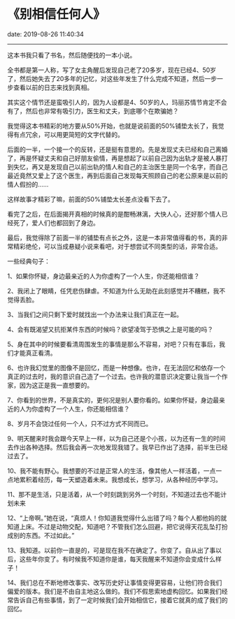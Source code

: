 # 《别相信任何人》
date: 2019-08-26 11:40:34

---

这本书我只看了书名，然后随便找的一本小说。

全书都是第一人称，写了女主角醒后发现自己老了20多岁，现在已经4、50岁了，然后她失去了20多年的记忆，对这些年发生了什么完成不知道，然后一步一步查看以前的日志来找到真相。

其实这个情节还是蛮吸引人的，因为人设都是4、50岁的人，玛丽苏情节肯定不会有了，然后也非常有吸引力，医生和丈夫，到底哪个在欺骗她？

我觉得这本书精彩的地方要从50%开始，也就是说前面的50%铺垫太长了，我觉得有点冗余，可以用更简短的文字代替的。

后面的一半，一个接一个的反转，还是挺有意思的。先是发现丈夫已经和自己离婚了，再是怀疑丈夫和自己好朋友偷情，再是想起了以前自己因为出轨才是被人暴打到失忆，再又是发现自己以前出轨的情人和自己的主治医生是同一个名字，而自己最近竟然又爱上了这个医生，再到后面自己发现每天照顾自己的老公原来是以前的情人假扮的……

这样故事才精彩了嘛，前面的50%铺垫太长差点没看下去了。

看完了之后，在后面揭开真相的时候真的是酣畅淋漓，大快人心，还好那个情人已经死了，爱人们也都回到了身边。

最后，我觉得除了前面一半的铺垫有点长之外，这是一本非常值得看的书，真的非常精彩绝伦，可以当成悬疑小说来看吧，对于想尝试不同类型的话，非常合适。

一些经典句子：

1、如果你怀疑，身边最亲近的人为你虚构了一个人生，你还能相信谁？

2、我闭上了眼睛，任凭悲伤肆虐。不知道为什么无助在此刻感觉并不糟糕，我不觉得丢脸。

3、当我们之间只剩下爱时就找出一个办法来让我们真正在一起。

4、会有既渴望又抗拒某件东西的时候吗？欲望凌驾于恐惧之上是可能的吗？

5、身在其中的时候要看清周围发生的事情是那么不容易，对吧？只有在事后，我们才能真正看清。

6、也许我幻觉里的图像不是回忆，而是一种想像。也许，在无法回忆和依存一个真正的过去时，我的意识自己造了一个过去。也许我的潜意识决定要让我当一个作家，因为这正是我一直想要的。

7、你看到的世界，不是真实的，更何况是别人要你看的。如果你怀疑，身边最亲近的人为你虚构了一个人生，你还能相信谁？

8、岁月不会饶过任何一个人，只不过方式不同而已。

9、明天醒来时我会跟今天早上一样，以为自己还是个小孩，以为还有一生的时间去作出各种选择。然后我会再一次地发现我错了。我早已作出了选择，前半生已经过去了。

10、我不能有野心。我想要的不过是正常人的生活，像其他人一样活着，一点一点地累积着经历，每一天塑造着未来。我想成长，想学习，从各种经历中学习。

11、那不是生活，只是活着，从一个时刻跳到另外一个时刻，不知道过去也不能计划未来

12、“上帝啊。”她在说，“真烦人！你知道我觉得什么出错了吗？每个人都他妈的就知道上床。不过是动物交配，知道吧？不管我们怎么回避，把它说得天花乱坠打扮成别的东西。不过如此。”

13、我知道。以前你一直是的，可是现在我不在确定了。你变了。自从出了事以后，这些年你变了。有时候我不知道你是谁，每天我醒来不知道你会变成什么样子！

14、我们总在不断地修改事实、改写历史好让事情变得更容易，让他们符合我们偏爱的版本。我们是不由自主地这么做的。我们不假思索地虚构回忆。如果我们经常告诉自己有些事情，到了一定时候我们会开始相信它，接着它就真的成了我们的回忆。

